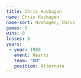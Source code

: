 ```yaml
---
title: Chris Hushagen
name: Chris Hushagen
name-sort: Hushagen, Chris
games: 0
wins: 0
losses: 0
years:
 - year: 1989
   event: Hearts
   team: "ON"
   position: Alternate
---
```

